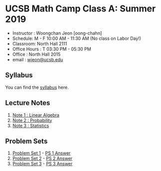 UCSB Math Camp Class A: Summer 2019
============================

- Instructor : Woongchan Jeon [oong-chahn]
- Schedule: M - F 10:00 AM - 11:30 AM (No class on Labor Day!)
- Classroom: North Hall 2111
- Office Hours : T 03:30 PM - 05:30 PM
- Office : North Hall 2015
- email : wjeon@ucsb.edu

## Syllabus

You can find the [syllabus](https://wjeon01.github.io/Math_Camp/MC_Syllabus_19.pdf) here.

## Lecture Notes

1. [Note 1 : Linear Algebra](https://wjeon01.github.io/Math_Camp/MC_Syllabus_19.pdf)
2. [Note 2 : Probability](https://wjeon01.github.io/Math_Camp/)
3. [Note 3 : Statistics](https://wjeon01.github.io/Math_Camp/)

## Problem Sets

1. [Problem Set 1](https://wjeon01.github.io/Math_Camp/) - [PS 1 Answer](https://wjeon01.github.io/Math_Camp/)
2. [Problem Set 2](https://wjeon01.github.io/Math_Camp/) - [PS 2 Answer](https://wjeon01.github.io/Math_Camp/)
3. [Problem Set 3](https://wjeon01.github.io/Math_Camp/) - [PS 3 Answer](https://wjeon01.github.io/Math_Camp/)

